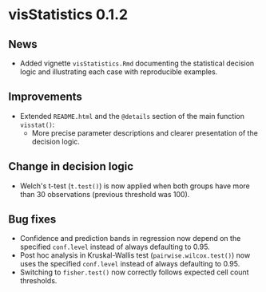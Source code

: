 # visStatistics 0.1.2

## News

-   Added vignette `visStatistics.Rmd` documenting the statistical decision logic and illustrating each case with reproducible examples.

## Improvements

-   Extended `README.html` and the `@details` section of the main function `visstat()`:
    - More precise parameter descriptions and clearer presentation of the decision logic.

## Change in decision logic

-   Welch's t-test (`t.test()`) is now applied when both groups have more than 30 observations (previous threshold was 100).

## Bug fixes

-   Confidence and prediction bands in regression now depend on the specified `conf.level` instead of always defaulting to 0.95.
-   Post hoc analysis in Kruskal-Wallis test (`pairwise.wilcox.test()`) now uses the specified `conf.level` instead of always defaulting to 0.95.
-   Switching to `fisher.test()` now correctly follows expected cell count thresholds.
